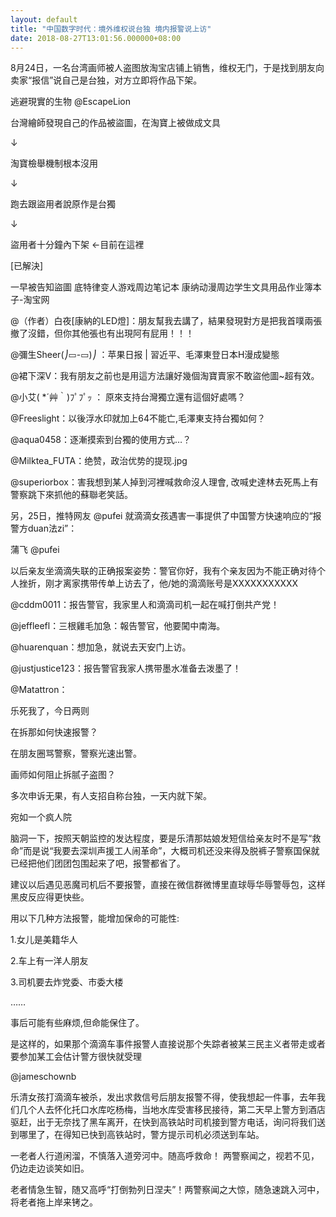 ```yaml
---
layout: default
title: "中国数字时代：境外维权说台独 境内报警说上访"
date: 2018-08-27T13:01:56.000000+08:00
---
```


8月24日，一名台湾画师被人盗图放淘宝店铺上销售，维权无门，于是找到朋友向卖家“报信”说自己是台独，对方立即将作品下架。

逃避現實的生物 @EscapeLion

台灣繪師發現自己的作品被盜圖，在淘寶上被做成文具


↓


淘寶檢舉機制根本沒用


↓


跑去跟盜用者說原作是台獨


↓


盜用者十分鐘內下架 ←目前在這裡

[已解決] 

一早被告知盜圖 底特律变人游戏周边笔记本 康纳动漫周边学生文具用品作业簿本子-淘宝网

@（作者）白夜[康納的LED燈]：朋友幫我去講了，結果發現對方是把我首噗兩張撤了沒錯，但你其他張也有出現阿有屁用！！！

@彌生Sheer(⎠▭-▭)⎠ ：苹果日报 | 習近平、毛澤東登日本H漫成變態 

@裙下深V：我有朋友之前也是用這方法讓好幾個淘寶賣家不敢盜他圖~超有效。

@小艾( *´艸｀)ﾌﾟﾌﾟｯ ： 原來支持台灣獨立還有這個好處嗎？

@Freeslight：以後浮水印就加上64不能亡,毛澤東支持台獨如何？

@aqua0458：逐漸摸索到台獨的使用方式…？

@Milktea_FUTA：绝赞，政治优势的提现.jpg

@superiorbox：害我想到某人掉到河裡喊救命沒人理會, 改喊史達林去死馬上有警察跳下來抓他的蘇聯老笑話。

另，25日，推特网友 @pufei 就滴滴女孩遇害一事提供了中国警方快速响应的“报警方duan法zi”：

蒲飞 @pufei

 以后亲友坐滴滴失联的正确报案姿势：警官你好，我有个亲友因为不能正确对待个人挫折，刚才离家携带传单上访去了，他/她的滴滴账号是XXXXXXXXXXX

@cddm0011：报告警官，我家里人和滴滴司机一起在喊打倒共产党！

@jeffleefl：三根雞毛加急：報告警官，他要闖中南海。

@huarenquan：想加急，就说去天安门上访。

@justjustice123：报告警官我家人携带墨水准备去泼墨了！

@Matattron：


乐死我了，今日两则


在拆那如何快速报警？


在朋友圈骂警察，警察光速出警。


画师如何阻止拆腻子盗图？


多次申诉无果，有人支招自称台独，一天内就下架。


宛如一个疯人院

脑洞一下，按照天朝监控的发达程度，要是乐清那姑娘发短信给亲友时不是写“救命”而是说“我要去深圳声援工人闹革命”，大概司机还没来得及脱裤子警察国保就已经把他们团团包围起来了吧，报警都省了。 

建议以后遇见恶魔司机后不要报警，直接在微信群微博里直球辱华辱警辱包，这样黑皮反应得更快些。 

用以下几种方法报警，能增加保命的可能性:


1.女儿是美籍华人


2.车上有一洋人朋友


3.司机要去炸党委、市委大楼


……


事后可能有些麻烦,但命能保住了。 

是这样的，如果那个滴滴车事件报警人直接说那个失踪者被某三民主义者带走或者要参加某工会估计警方很快就受理

@jameschownb


乐清女孩打滴滴车被杀，发出求救信号后朋友报警不得，使我想起一件事，去年我们几个人去怀化托口水库吃杨梅，当地水库受害移民接待，第二天早上警方到酒店驱赶，出于无奈找了黑车离开，在快到高铁站时司机接到警方电话，询问将我们送到哪里了，在得知已快到高铁站时，警方提示司机必须送到车站。

一老者人行道闲溜，不慎落入道旁河中。随高呼救命！ 两警察闻之，视若不见，仍边走边谈笑如旧。


老者情急生智，随又高呼“打倒勃列日涅夫”！两警察闻之大惊，随急速跳入河中，将老者拖上岸来铐之。

